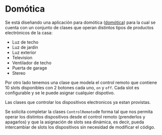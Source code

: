# Domótica

Se está diseñando una aplicación para domótica ([domótica](https://es.wikipedia.org/wiki/Dom%C3%B3tica)) para la cual se cuenta con un conjunto de clases que operan distintos tipos de productos electrónicos de la casa:

* Luz de techo
* Luz de jardin
* Luz exterior
* Television
* Ventilador de techo
* Puerta de garage
* Stereo

Por otro lado tenemos una clase que modela el control remoto que contiene 10 slots disponibles con 2 botones cada uno, `on` y `off`. Cada slot es configurable y se le puede asignar cualquier dispotivo.

Las clases que controlar los dispositivos electronicos ya estan provistas.

Se solicita completar la clases `ControlRemoto`de forma tal que nos permita operar los distintos dispositivos desde el control remoto (prenderlos y apagarlos) y que la asignación de slots sea dinámica, es decir, pueda intercambiar de slots los dispositivos sin necesidad de modificar el código.
